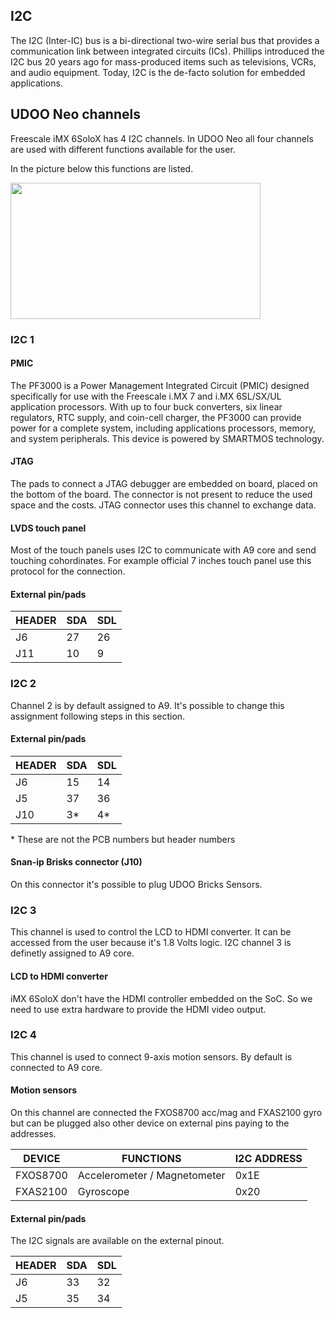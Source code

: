 ## I2C
The I2C (Inter-IC) bus is a bi-directional two-wire serial bus that provides a communication link between integrated circuits (ICs). Phillips introduced the I2C bus 20 years ago for mass-produced items such as televisions, VCRs, and audio equipment. Today, I2C is the de-facto solution for embedded applications. 

## UDOO Neo channels
Freescale iMX 6SoloX has 4 I2C channels. In UDOO Neo all four channels are used with different functions available for the user.

In the picture below this functions are listed.

<img style="width:400px; height:218px" src="../img/i2c_channels.png">

### I2C 1

#### PMIC
The PF3000 is a Power Management Integrated Circuit (PMIC) designed specifically for use with the Freescale i.MX 7 and i.MX 6SL/SX/UL application processors. With up to four buck converters, six linear regulators, RTC supply, and coin-cell charger, the PF3000 can provide power for a complete system, including applications processors, memory, and system peripherals. This device is powered by SMARTMOS technology.

#### JTAG
The pads to connect a JTAG debugger are embedded on board, placed on the bottom of the board. The connector is not present to reduce the used space and the costs. JTAG connector uses this channel to exchange data.

#### LVDS touch panel
Most of the touch panels uses I2C to communicate with A9 core and send touching cohordinates. For example official 7 inches touch panel use this protocol for the connection.

#### External pin/pads
| HEADER | SDA | SDL |
|--------|-----|-----|
| J6     | 27  | 26  |
| J11    | 10  | 9   |

### I2C 2
Channel 2 is by default assigned to A9. It's possible to change this assignment following steps in this section.

#### External pin/pads
| HEADER | SDA  | SDL  |
|--------|------|------|
| J6     | 15   | 14   |
| J5     | 37   | 36   |
| J10    | 3\*  | 4\*  |

\* These are not the PCB numbers but header numbers 

#### Snan-ip Brisks connector (J10)
On this connector it's possible to plug UDOO Bricks Sensors.

### I2C 3
This channel is used to control the LCD to HDMI converter. It can be accessed from the user because it's 1.8 Volts logic.
I2C channel 3 is definetly assigned to A9 core.

#### LCD to HDMI converter
iMX 6SoloX don't have the HDMI controller embedded on the SoC. So we need to use extra hardware to provide the HDMI video output.


### I2C 4
This channel is used to connect 9-axis motion sensors. By default is connected to A9 core.

#### Motion sensors
On this channel are connected the FXOS8700 acc/mag and FXAS2100 gyro but can be plugged also other device on external pins paying to the addresses.

| DEVICE   | FUNCTIONS                    | I2C ADDRESS |
|----------|------------------------------|-------------|
| FXOS8700 | Accelerometer / Magnetometer | 0x1E        |
| FXAS2100 | Gyroscope                    | 0x20        |

#### External pin/pads
The I2C signals are available on the external pinout.

| HEADER | SDA | SDL |
|--------|-----|-----|
| J6     | 33  | 32  |
| J5     | 35  | 34  |

